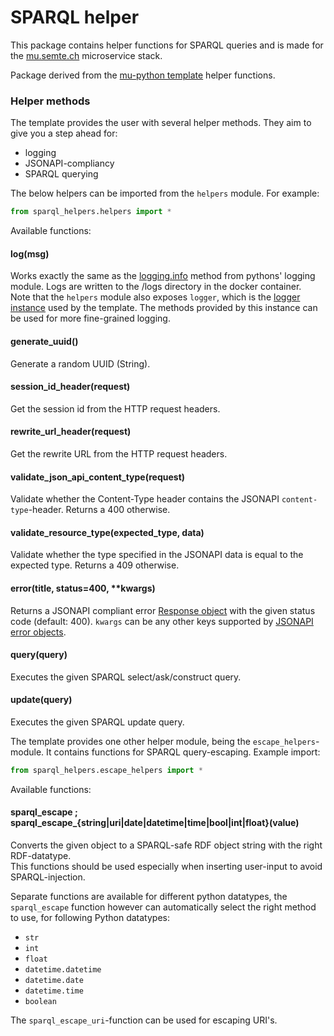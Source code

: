 # SPARQL helper

This package contains helper functions for SPARQL queries and is made for the [mu.semte.ch](mu.semte.ch) microservice
stack.

Package derived from the [mu-python template](https://github.com/mu-semtech/mu-python-template) helper functions.

### Helper methods

The template provides the user with several helper methods. They aim to give you a step ahead for:

- logging
- JSONAPI-compliancy
- SPARQL querying

The below helpers can be imported from the `helpers` module. For example:

```py
from sparql_helpers.helpers import *
```

Available functions:

#### log(msg)

Works exactly the same as the [logging.info](https://docs.python.org/3/library/logging.html#logging.info) method from
pythons' logging module. Logs are written to the /logs directory in the docker container.  
Note that the `helpers` module also exposes `logger`, which is
the [logger instance](https://docs.python.org/3/library/logging.html#logger-objects) used by the template. The methods
provided by this instance can be used for more fine-grained logging.

#### generate_uuid()

Generate a random UUID (String).

#### session_id_header(request)

Get the session id from the HTTP request headers.

#### rewrite_url_header(request)

Get the rewrite URL from the HTTP request headers.

#### validate_json_api_content_type(request)

Validate whether the Content-Type header contains the JSONAPI `content-type`-header. Returns a 400 otherwise.

#### validate_resource_type(expected_type, data)

Validate whether the type specified in the JSONAPI data is equal to the expected type. Returns a 409 otherwise.

#### error(title, status=400, **kwargs)

Returns a JSONAPI compliant error [Response object](https://flask.palletsprojects.com/en/1.1.x/api/#response-objects)
with the given status code (default: 400). `kwargs` can be any other keys supported
by [JSONAPI error objects](https://jsonapi.org/format/#error-objects).

#### query(query)

Executes the given SPARQL select/ask/construct query.

#### update(query)

Executes the given SPARQL update query.

The template provides one other helper module, being the `escape_helpers`-module. It contains functions for SPARQL
query-escaping. Example import:

```py
from sparql_helpers.escape_helpers import *
```

Available functions:

#### sparql_escape ; sparql_escape_{string|uri|date|datetime|time|bool|int|float}(value)

Converts the given object to a SPARQL-safe RDF object string with the right RDF-datatype.  
This functions should be used especially when inserting user-input to avoid SPARQL-injection.

Separate functions are available for different python datatypes, the `sparql_escape` function however can automatically
select the right method to use, for following Python datatypes:

- `str`
- `int`
- `float`
- `datetime.datetime`
- `datetime.date`
- `datetime.time`
- `boolean`

The `sparql_escape_uri`-function can be used for escaping URI's.